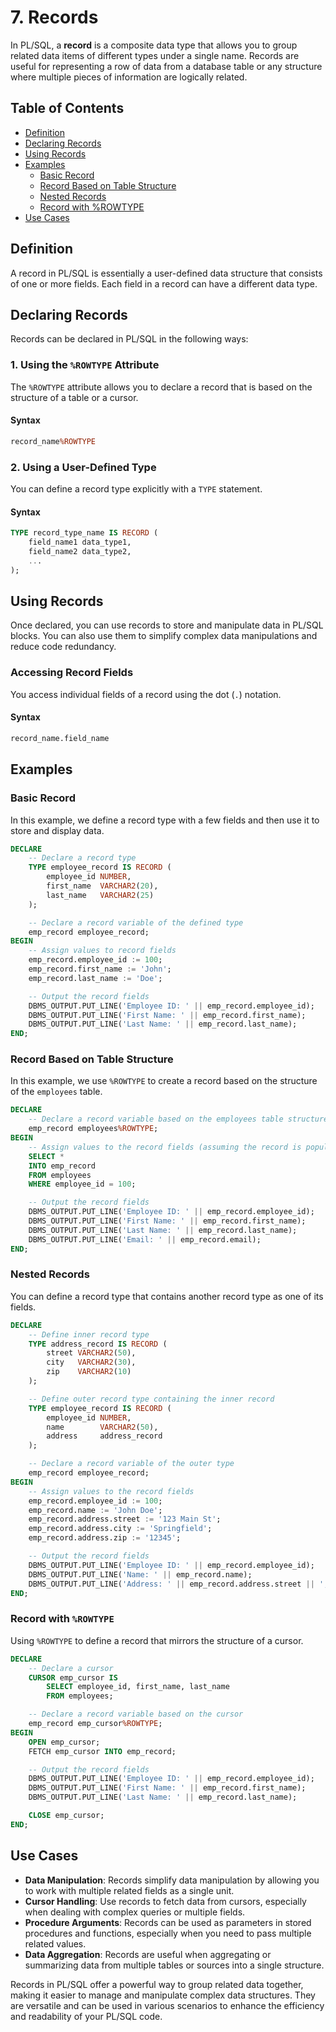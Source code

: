 # 7. Records

In PL/SQL, a **record** is a composite data type that allows you to group related data items of different types under a single name. Records are useful for representing a row of data from a database table or any structure where multiple pieces of information are logically related.

## Table of Contents

- [Definition](#definition)
- [Declaring Records](#declaring-records)
- [Using Records](#using-records)
- [Examples](#examples)
  - [Basic Record](#basic-record)
  - [Record Based on Table Structure](#record-based-on-table-structure)
  - [Nested Records](#nested-records)
  - [Record with %ROWTYPE](#record-with-rowtype)
- [Use Cases](#use-cases)

## Definition

A record in PL/SQL is essentially a user-defined data structure that consists of one or more fields. Each field in a record can have a different data type.

## Declaring Records

Records can be declared in PL/SQL in the following ways:

### 1. **Using the `%ROWTYPE` Attribute**

The `%ROWTYPE` attribute allows you to declare a record that is based on the structure of a table or a cursor.

#### Syntax
```sql
record_name%ROWTYPE
```

### 2. **Using a User-Defined Type**

You can define a record type explicitly with a `TYPE` statement.

#### Syntax
```sql
TYPE record_type_name IS RECORD (
    field_name1 data_type1,
    field_name2 data_type2,
    ...
);
```

## Using Records

Once declared, you can use records to store and manipulate data in PL/SQL blocks. You can also use them to simplify complex data manipulations and reduce code redundancy.

### Accessing Record Fields

You access individual fields of a record using the dot (`.`) notation.

#### Syntax
```sql
record_name.field_name
```

## Examples

### Basic Record

In this example, we define a record type with a few fields and then use it to store and display data.

```sql
DECLARE
    -- Declare a record type
    TYPE employee_record IS RECORD (
        employee_id NUMBER,
        first_name  VARCHAR2(20),
        last_name   VARCHAR2(25)
    );

    -- Declare a record variable of the defined type
    emp_record employee_record;
BEGIN
    -- Assign values to record fields
    emp_record.employee_id := 100;
    emp_record.first_name := 'John';
    emp_record.last_name := 'Doe';

    -- Output the record fields
    DBMS_OUTPUT.PUT_LINE('Employee ID: ' || emp_record.employee_id);
    DBMS_OUTPUT.PUT_LINE('First Name: ' || emp_record.first_name);
    DBMS_OUTPUT.PUT_LINE('Last Name: ' || emp_record.last_name);
END;
```

### Record Based on Table Structure

In this example, we use `%ROWTYPE` to create a record based on the structure of the `employees` table.

```sql
DECLARE
    -- Declare a record variable based on the employees table structure
    emp_record employees%ROWTYPE;
BEGIN
    -- Assign values to the record fields (assuming the record is populated from a query)
    SELECT *
    INTO emp_record
    FROM employees
    WHERE employee_id = 100;

    -- Output the record fields
    DBMS_OUTPUT.PUT_LINE('Employee ID: ' || emp_record.employee_id);
    DBMS_OUTPUT.PUT_LINE('First Name: ' || emp_record.first_name);
    DBMS_OUTPUT.PUT_LINE('Last Name: ' || emp_record.last_name);
    DBMS_OUTPUT.PUT_LINE('Email: ' || emp_record.email);
END;
```

### Nested Records

You can define a record type that contains another record type as one of its fields.

```sql
DECLARE
    -- Define inner record type
    TYPE address_record IS RECORD (
        street VARCHAR2(50),
        city   VARCHAR2(30),
        zip    VARCHAR2(10)
    );

    -- Define outer record type containing the inner record
    TYPE employee_record IS RECORD (
        employee_id NUMBER,
        name        VARCHAR2(50),
        address     address_record
    );

    -- Declare a record variable of the outer type
    emp_record employee_record;
BEGIN
    -- Assign values to the record fields
    emp_record.employee_id := 100;
    emp_record.name := 'John Doe';
    emp_record.address.street := '123 Main St';
    emp_record.address.city := 'Springfield';
    emp_record.address.zip := '12345';

    -- Output the record fields
    DBMS_OUTPUT.PUT_LINE('Employee ID: ' || emp_record.employee_id);
    DBMS_OUTPUT.PUT_LINE('Name: ' || emp_record.name);
    DBMS_OUTPUT.PUT_LINE('Address: ' || emp_record.address.street || ', ' || emp_record.address.city || ', ' || emp_record.address.zip);
END;
```

### Record with `%ROWTYPE`

Using `%ROWTYPE` to define a record that mirrors the structure of a cursor.

```sql
DECLARE
    -- Declare a cursor
    CURSOR emp_cursor IS
        SELECT employee_id, first_name, last_name
        FROM employees;

    -- Declare a record variable based on the cursor
    emp_record emp_cursor%ROWTYPE;
BEGIN
    OPEN emp_cursor;
    FETCH emp_cursor INTO emp_record;

    -- Output the record fields
    DBMS_OUTPUT.PUT_LINE('Employee ID: ' || emp_record.employee_id);
    DBMS_OUTPUT.PUT_LINE('First Name: ' || emp_record.first_name);
    DBMS_OUTPUT.PUT_LINE('Last Name: ' || emp_record.last_name);

    CLOSE emp_cursor;
END;
```

## Use Cases

- **Data Manipulation**: Records simplify data manipulation by allowing you to work with multiple related fields as a single unit.
- **Cursor Handling**: Use records to fetch data from cursors, especially when dealing with complex queries or multiple fields.
- **Procedure Arguments**: Records can be used as parameters in stored procedures and functions, especially when you need to pass multiple related values.
- **Data Aggregation**: Records are useful when aggregating or summarizing data from multiple tables or sources into a single structure.

Records in PL/SQL offer a powerful way to group related data together, making it easier to manage and manipulate complex data structures. They are versatile and can be used in various scenarios to enhance the efficiency and readability of your PL/SQL code.
```
